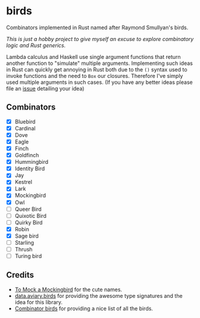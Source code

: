 # birds

Combinators implemented in Rust named after Raymond Smullyan's birds.

_This is just a hobby project to give myself an excuse to explore combinatory logic and Rust generics._

Lambda calculus and Haskell use single argument functions that return another function to "simulate" multiple arguments. Implementing such ideas in Rust can quickly get annoying in Rust both due to the `()` syntax used to invoke functions and the need to `Box` our closures. Therefore I've simply used multiple arguments in such cases. (If you have any better ideas please file an [issue](https://github.com/ArchitBhonsle/birds/issues) detailing your idea)

## Combinators

- [x] Bluebird
- [x] Cardinal
- [x] Dove
- [x] Eagle
- [x] Finch
- [x] Goldfinch
- [x] Hummingbird
- [x] Identity Bird
- [x] Jay
- [x] Kestrel
- [x] Lark
- [x] Mockingbird
- [x] Owl
- [ ] Queer Bird
- [ ] Quixotic Bird
- [ ] Quirky Bird
- [x] Robin
- [x] Sage bird
- [ ] Starling
- [ ] Thrush
- [ ] Turing bird

## Credits

- [To Mock a Mockingbird](https://en.wikipedia.org/wiki/To_Mock_a_Mockingbird) for the cute names.
- [data.aviary.birds](https://hackage.haskell.org/package/data-aviary-0.4.0/docs/Data-Aviary-Birds.html) for providing the awesome type signatures and the idea for this library.
- [Combinator birds](https://www.angelfire.com/tx4/cus/combinator/birds.html) for providing a nice list of all the birds.
